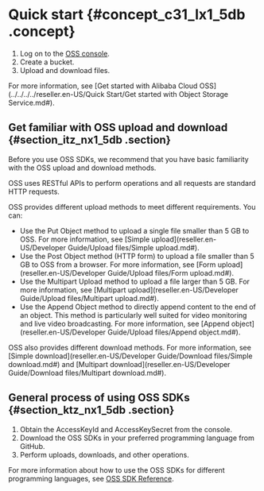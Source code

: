 # Quick start {#concept_c31_lx1_5db .concept}

1.  Log on to the [OSS console](https://partners-intl.console.aliyun.com/#/oss).
2.  Create a bucket.
3.  Upload and download files.

For more information, see [Get started with Alibaba Cloud OSS](../../../../reseller.en-US/Quick Start/Get started with Object Storage Service.md#).

## Get familiar with OSS upload and download {#section_itz_nx1_5db .section}

Before you use OSS SDKs, we recommend that you have basic familiarity with the OSS upload and download methods.

OSS uses RESTful APIs to perform operations and all requests are standard HTTP requests.

OSS provides different upload methods to meet different requirements. You can:

-   Use the Put Object method to upload a single file smaller than 5 GB to OSS. For more information, see [Simple upload](reseller.en-US/Developer Guide/Upload files/Simple upload.md#).
-   Use the Post Object method \(HTTP form\) to upload a file smaller than 5 GB to OSS from a browser. For more information, see [Form upload](reseller.en-US/Developer Guide/Upload files/Form upload.md#).
-   Use the Multipart Upload method to upload a file larger than 5 GB. For more information, see [Multipart upload](reseller.en-US/Developer Guide/Upload files/Multipart upload.md#).
-   Use the Append Object method to directly append content to the end of an object. This method is particularly well suited for video monitoring and live video broadcasting. For more information, see [Append object](reseller.en-US/Developer Guide/Upload files/Append object.md#).

OSS also provides different download methods. For more information, see [Simple download](reseller.en-US/Developer Guide/Download files/Simple download.md#) and [Multipart download](reseller.en-US/Developer Guide/Download files/Multipart download.md#).

## General process of using OSS SDKs {#section_ktz_nx1_5db .section}

1.  Obtain the AccessKeyId and AccessKeySecret from the console.
2.  Download the OSS SDKs in your preferred programming language from GitHub.
3.  Perform uploads, downloads, and other operations.

For more information about how to use the OSS SDKs for different programming languages, see [OSS SDK Reference](https://partners-intl.aliyun.com/help/doc-detail/52834.htm).

